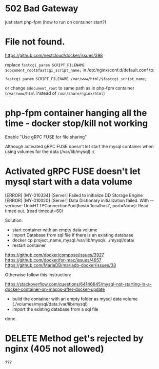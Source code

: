 # 502 Bad Gateway
just start php-fpm (how to run on container start?)
# File not found.
https://github.com/nextcloud/docker/issues/398

replace `fastcgi_param SCRIPT_FILENAME $document_root$fastcgi_script_name;` in /etc/nginx/conf.d/default.conf to:

`fastcgi_param SCRIPT_FILENAME /var/www/html/$fastcgi_script_name;`

or change `$document_root` to same path as in php-fpm container (`/var/www/html` instead of `/usr/share/nginx/html`)

# php-fpm container hanging all the time  - docker stop/kill not working

Enable "Use gRPC FUSE for file sharing"

Although activated gRPC FUSE doesn't let start the mysql container when using volumes for the data (/var/lib/mysql) :(

# Activated gRPC FUSE doesn't let mysql start with a data volume

[ERROR] [MY-010334] [Server] Failed to initialize DD Storage Engine
[ERROR] [MY-010020] [Server] Data Dictionary initialization failed.
With --verbose:
UnixHTTPConnectionPool(host='localhost', port=None): Read timed out. (read timeout=60)

Solution:
- start container with an empty data volume
- import Database from sql file if there is an existing database
- docker cp project_name_mysql:/var/lib/mysql/. ./mysql/data/
- restart container

https://github.com/docker/compose/issues/3927
https://github.com/docker/for-mac/issues/4957
https://github.com/MariaDB/mariadb-docker/issues/38


Otherwise follow this instruction:

https://stackoverflow.com/questions/64146845/mysql-not-starting-in-a-docker-container-on-macos-after-docker-update

- build the container with an empty folder as mysql data volume (./volumes/mysql/data:/var/lib/mysql)
- import the existing database from a sql file

done.

# DELETE Method get's rejected by nginx (405 not allowed)
???